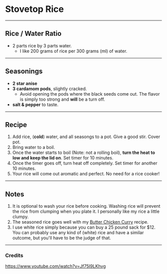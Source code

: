 # Stovetop Rice

---

## Rice / Water Ratio
- 2 parts rice by 3 parts water.
  - I like 200 grams of rice per 300 grams (ml) of water.

---

## Seasonings
- **2 star anise**
- **3 cardamom pods**, slightly cracked. 
  - Avoid opening the pods where the black seeds come out. The flavor is simply too strong and **will** be a turn off.
- **salt & pepper** to taste.

---

## Recipe

1. Add rice, (**cold**) water, and all seasongs to a pot. Give a good stir. Cover pot.
1. Bring water to a boil.
1. Once the water starts to boil (Note: not a rolling boil), **turn the heat to low and keep the lid on**. Set timer for 10 minutes.
1. Once the timer goes off, turn heat off completely. Set timer for another 10 minutes.
1. Your rice will come out aromatic and perfect. No need for a rice cooker!

---

## Notes

1. It is optional to wash your rice before cooking. Washing rice will prevent the rice from clumping when you plate it. I personally like my rice a little clumpy.
1. The seasoned rice goes well with my [Butter Chicken Curry](../butter_chicken_curry/README.md) recipe.
1. I use white rice simply because you can buy a 25 pound sack for $12. You can probably use any kind of (white) rice and have a similar outcome, but you'll have to be the judge of that.

---

### Credits
https://www.youtube.com/watch?v=Jf75I9LKhvg